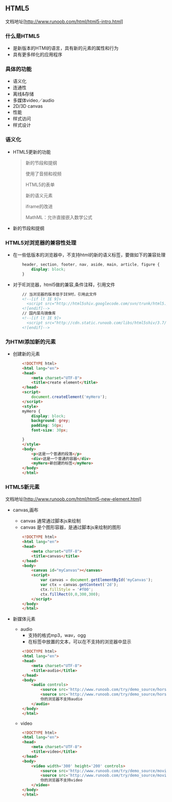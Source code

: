 ## HTML5
文档地址[http://www.runoob.com/html/html5-intro.html]
### 什么是HTML5
+ 是新版本的HTMl的语言，具有新的元素的属性和行为
+ 具有更多样化的应用程序

### 具体的功能
+ 语义化
+ 连通性
+ 离线&存储
+ 多媒体video／audio
+ 2D/3D canvas
+ 性能
+ 样式访问
+ 样式设计


### 语义化
+ HTML5更新的功能
	> 新的节段和提纲
	> 
	> 使用了音频和视频
	> 
	> HTML5的表单
	> 
	> 新的语义元素
	> 
	> iframe的改进
	> 
	> MathML：允许直接嵌入数学公式
+ 新的节段和提纲

### HTML5对浏览器的兼容性处理
+ 在一些低版本的浏览器中，不支持html的新的语义标签，要做如下的兼容处理
	```css
		header, section, footer, nav, aside, main, article, figure {
			display: block;
		}
	```
+ 对于IE浏览器，html5做的兼容,条件注释，引用文件
	```html
		// 当浏览器的版本低于IE9时，引用此文件
		<!--[if lt IE 9]>
		  <script src="http://html5shiv.googlecode.com/svn/trunk/html5.js"></script>
		<![endif]-->
		// 国内菜鸟镜像库
		<!--[if lt IE 9]>
		  <script src="http://cdn.static.runoob.com/libs/html5shiv/3.7/html5shiv.min.js"></script>
		<![endif]-->
	```

### 为HTMl添加新的元素
+ 创建新的元素
	```html
		<!DOCTYPE html>
		<html lang="en">
		<head>
			<meta charset="UTF-8">
			<title>create element</title>
		</head>
		<script>
			document.createElement('myHero');
		</script>
		<style>
		myHero {
			display: block;
			background: grey;
			padding: 50px;
			font-size: 30px;

		}
		</style>
		<body>
			<p>这是一个普通的段落</p>
			<div>这是一个普通的容器</div>		
			<myHero>新创建的标签</myHero>
		</body>
		</html>
	```

### HTML5新元素
文档地址[http://www.runoob.com/html/html5-new-element.html]
+ canvas,画布
	- canvas 通常通过脚本js来绘制
	- canvas 是个图形容器，是通过脚本js来绘制的图形
	```html
		<!DOCTYPE html>
		<html lang="en">
		<head>
			<meta charset="UTF-8">
			<title>canvas</title>
		</head>
		<body>
			<canvas id="myCanvas"></canvas>
			<script>
				var canvas = document.getElementById('myCanvas');
				var ctx = canvas.getContext('2d');
				ctx.fillStyle = '#f00';
				ctx.fillRect(0,0,300,300);
			</script>
		</body>
		</html>
	```

+ 新媒体元素
	- audio 
		* 支持的格式mp3，wav，ogg
		* 在标签中放置的文本，可以在不支持的浏览器中显示
	```html
		<!DOCTYPE html>
		<html lang="en">
		<head>
			<meta charset="UTF-8">
			<title>audio</title>
		</head>
		<body>
			<audio controls>
				<source src='http://www.runoob.com/try/demo_source/horse.ogg'>
				<source src='http://www.runoob.com/try/demo_source/horse.mp3'>
				你的浏览器不支持audio
			</audio>
		</body>
		</html>
	```
	- video
	```html
		<!DOCTYPE html>
		<html lang="en">
		<head>
			<meta charset="UTF-8">
			<title>video</title>
		</head>
		<body>
			<video width='300' height='200' controls>
				<source src='http://www.runoob.com/try/demo_source/movie.mp4'>
				<source src='http://www.runoob.com/try/demo_source/movie.ogg'>
				你的浏览器不支持video
			</video>
		</body>
		</html>
	```




















